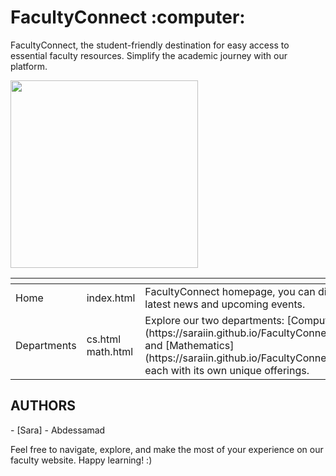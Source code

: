 <h1 >FacultyConnect :computer:</h1> 


<p> FacultyConnect, the student-friendly destination for easy access to essential faculty resources. 
Simplify the academic journey with our platform. </p>
<img src=""  width="300"/>

<table>
<thead> 
<tr> <th></th> <th></th> <th></th> 
</tr></thead>
<tbody>
<tr>
<td> Home</td>
<td>index.html</td>
<td> FacultyConnect homepage, you can discover the latest news and upcoming events.</td>
</tr>
<tr> 
<td> Departments </td>
<td> cs.html <br> math.html
<td>Explore our two departments: [Computer Science](https://saraiin.github.io/FacultyConnect/cs.html) and [Mathematics](https://saraiin.github.io/FacultyConnect/math.html), each with its own unique offerings.</td> </tr>

</tbody>
</table>


<h2>AUTHORS </h2>
- [Sara] 
- Abdessamad 

<p> Feel free to navigate, explore, and make the most of your experience on our faculty website. Happy learning! :) </p>
